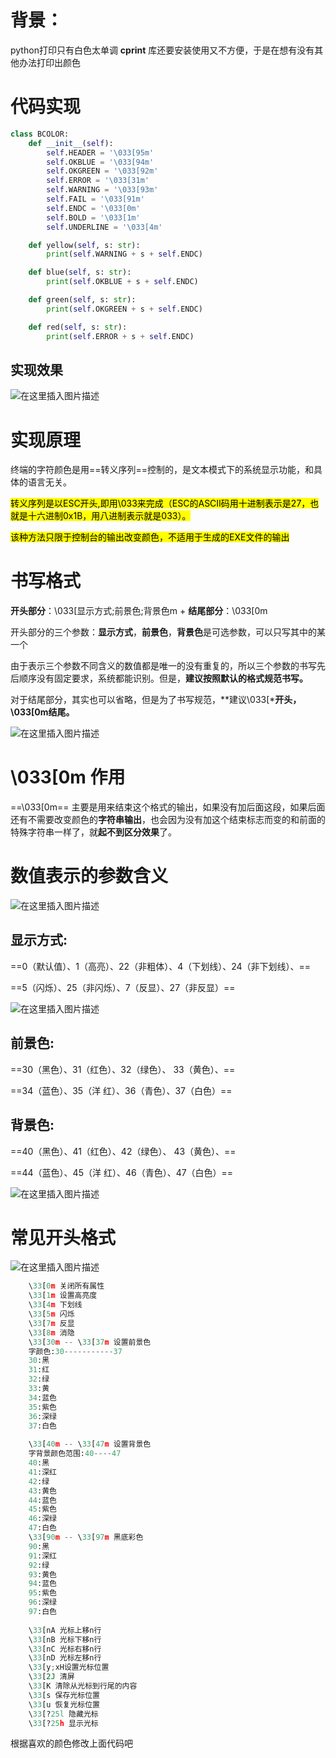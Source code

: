 # 背景：
python打印只有白色太单调
**cprint** 库还要安装使用又不方便，于是在想有没有其他办法打印出颜色

# 代码实现

```python
class BCOLOR:
    def __init__(self):
        self.HEADER = '\033[95m'
        self.OKBLUE = '\033[94m'
        self.OKGREEN = '\033[92m'
        self.ERROR = '\033[31m'
        self.WARNING = '\033[93m'
        self.FAIL = '\033[91m'
        self.ENDC = '\033[0m'
        self.BOLD = '\033[1m'
        self.UNDERLINE = '\033[4m'

    def yellow(self, s: str):
        print(self.WARNING + s + self.ENDC)

    def blue(self, s: str):
        print(self.OKBLUE + s + self.ENDC)

    def green(self, s: str):
        print(self.OKGREEN + s + self.ENDC)

    def red(self, s: str):
        print(self.ERROR + s + self.ENDC)
```
## 实现效果
![在这里插入图片描述](https://i-blog.csdnimg.cn/blog_migrate/bdeaf31f6fe9649b8bf32d1dd717331e.png)

# 实现原理
终端的字符颜色是用==转义序列==控制的，是文本模式下的系统显示功能，和具体的语言无关。

  <mark>转义序列是以ESC开头,即用\033来完成<mark>（ESC的ASCII码用十进制表示是27，也就是十六进制0x1B，用八进制表示就是033）。
      
  <mark>该种方法只限于控制台的输出改变颜色，不适用于生成的EXE文件的输出<mark>

# 书写格式
**开头部分**：\033[显示方式;前景色;背景色m + **结尾部分**：\033[0m

开头部分的三个参数：**显示方式**，**前景色**，**背景色**是可选参数，可以只写其中的某一个

由于表示三个参数不同含义的数值都是唯一的没有重复的，所以三个参数的书写先后顺序没有固定要求，系统都能识别。但是，**建议按照默认的格式规范书写。**

对于结尾部分，其实也可以省略，但是为了书写规范，**建议\033[***开头，\033[0m结尾。**

![在这里插入图片描述](https://i-blog.csdnimg.cn/blog_migrate/ad13d3fbaf0b510890c3ef4c817a961c.png)

#  \033[0m 作用
==\033[0m== 主要是用来结束这个格式的输出，如果没有加后面这段，如果后面还有不需要改变颜色的**字符串输出**，也会因为没有加这个结束标志而变的和前面的特殊字符串一样了，就**起不到区分效果**了。

# 数值表示的参数含义

![在这里插入图片描述](https://i-blog.csdnimg.cn/blog_migrate/0be1df10c2b9ab0cbd64da5bfcdb6fb9.png)


## 显示方式: 
==0（默认值）、1（高亮）、22（非粗体）、4（下划线）、24（非下划线）、==

==5（闪烁）、25（非闪烁）、7（反显）、27（非反显）==

![在这里插入图片描述](https://i-blog.csdnimg.cn/blog_migrate/856d53b45b8f2fc98b4497b7eab48164.png)


## 前景色: 
==30（黑色）、31（红色）、32（绿色）、 33（黄色）、==

==34（蓝色）、35（洋 红）、36（青色）、37（白色）==

## 背景色: 
==40（黑色）、41（红色）、42（绿色）、 43（黄色）、==

==44（蓝色）、45（洋 红）、46（青色）、47（白色）==


![在这里插入图片描述](https://i-blog.csdnimg.cn/blog_migrate/12083ae7abf6881b87f86e6d82644d3f.png)


# 常见开头格式

![在这里插入图片描述](https://i-blog.csdnimg.cn/blog_migrate/59487e32cb1b8b71d2e2b8b3306c662d.png)

```python
    \33[0m 关闭所有属性
    \33[1m 设置高亮度
    \33[4m 下划线
    \33[5m 闪烁
    \33[7m 反显
    \33[8m 消隐
    \33[30m -- \33[37m 设置前景色
    字颜色:30-----------37
    30:黑
    31:红
    32:绿
    33:黄
    34:蓝色
    35:紫色
    36:深绿
    37:白色
 
    \33[40m -- \33[47m 设置背景色
    字背景颜色范围:40----47
    40:黑
    41:深红
    42:绿
    43:黄色
    44:蓝色
    45:紫色
    46:深绿
    47:白色
    \33[90m -- \33[97m 黑底彩色
    90:黑
    91:深红
    92:绿
    93:黄色
    94:蓝色
    95:紫色
    96:深绿
    97:白色
 
    \33[nA 光标上移n行
    \33[nB 光标下移n行
    \33[nC 光标右移n行
    \33[nD 光标左移n行
    \33[y;xH设置光标位置
    \33[2J 清屏
    \33[K 清除从光标到行尾的内容
    \33[s 保存光标位置
    \33[u 恢复光标位置
    \33[?25l 隐藏光标
    \33[?25h 显示光标

```



根据喜欢的颜色修改上面代码吧

